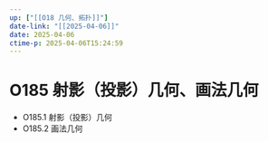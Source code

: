 ```yaml
---
up: ["[[O18 几何、拓扑]]"]
date-link: "[[2025-04-06]]"
date: 2025-04-06
ctime-p: 2025-04-06T15:24:59
---
```


# O185 射影（投影）几何、画法几何

- O185.1 射影（投影）几何
- O185.2 画法几何
